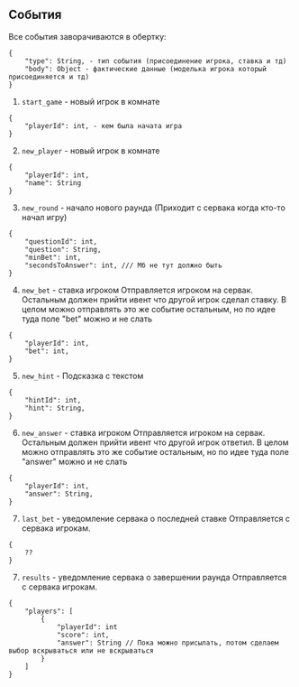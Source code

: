 ## События

Все события заворачиваются в обертку:

```
{
    "type": String, - тип события (присоединение игрока, ставка и тд)
    "body": Object - фактические данные (моделька игрока который присоединяется и тд)
}
```

1. `start_game` - новый игрок в комнате

```
{
    "playerId": int, - кем была начата игра
}
```

2. `new_player` - новый игрок в комнате

```
{
    "playerId": int,
    "name": String
}
```

3. `new_round` - начало нового раунда (Приходит с сервака когда кто-то начал игру)

```
{
    "questionId": int,
    "question": String,
    "minBet": int,
    "secondsToAnswer": int, /// Мб не тут должно быть
}
```

4. `new_bet` - cтавка игроком
   Отправляется игроком на сервак. Остальным должен прийти ивент что другой игрок сделал ставку. В целом можно отправлять это же событие остальным, но по идее туда поле "bet" можно и не слать

```
{
    "playerId": int,
    "bet": int,
}
```

5. `new_hint` - Подсказка с текстом

```
{
    "hintId": int,
    "hint": String,
}
```

6. `new_answer` - cтавка игроком
   Отправляется игроком на сервак. Остальным должен прийти ивент что другой игрок ответил. В целом можно отправлять это же событие остальным, но по идее туда поле "answer" можно и не слать

```
{
    "playerId": int,
    "answer": String,
}
```

7. `last_bet` - уведомление сервака о последней ставке
   Отправляется с сервака игрокам.

```
{
    ??
}
```

7. `results` - уведомление сервака о завершении раунда
   Отправляется с сервака игрокам.

```
{
    "players": [
        {
            "playerId": int
            "score": int,
            "answer": String // Пока можно присылать, потом сделаем выбор вскрываться или не вскрываться
        }
    ]
}
```
